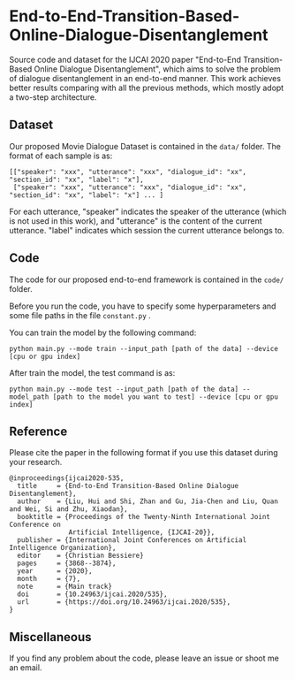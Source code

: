 # End-to-End-Transition-Based-Online-Dialogue-Disentanglement

Source code and dataset for the IJCAI 2020 paper "End-to-End Transition-Based Online Dialogue Disentanglement", which aims to solve the problem of dialogue disentanglement in an end-to-end manner. This work achieves better results comparing with all the previous methods, which mostly adopt a two-step architecture. 

## Dataset

Our proposed Movie Dialogue Dataset is contained in the ``data/`` folder. 
The format of each sample is as:

	[["speaker": "xxx", "utterance": "xxx", "dialogue_id": "xx", "section_id": "xx", "label": "x"], 
	 ["speaker": "xxx", "utterance": "xxx", "dialogue_id": "xx", "section_id": "xx", "label": "x"] ... ]

For each utterance, "speaker" indicates the speaker of the utterance (which is not used in this work), and "utterance" is the content of the current utterance. "label" indicates which session the current utterance belongs to.

## Code

The code for our proposed end-to-end framework is contained in the ``code/`` folder.

Before you run the code, you have to specify some hyperparameters and some file paths in the file ``constant.py`` .

You can train the model by the following command:

	python main.py --mode train --input_path [path of the data] --device [cpu or gpu index]

After train the model, the test command is as:

	python main.py --mode test --input_path [path of the data] --model_path [path to the model you want to test] --device [cpu or gpu index]

## Reference

Please cite the paper in the following format if you use this dataset during your research.

	@inproceedings{ijcai2020-535,
      title     = {End-to-End Transition-Based Online Dialogue Disentanglement},
      author    = {Liu, Hui and Shi, Zhan and Gu, Jia-Chen and Liu, Quan and Wei, Si and Zhu, Xiaodan},
      booktitle = {Proceedings of the Twenty-Ninth International Joint Conference on
                   Artificial Intelligence, {IJCAI-20}},
      publisher = {International Joint Conferences on Artificial Intelligence Organization},             
      editor    = {Christian Bessiere}  
      pages     = {3868--3874},
      year      = {2020},
      month     = {7},
      note      = {Main track}
      doi       = {10.24963/ijcai.2020/535},
      url       = {https://doi.org/10.24963/ijcai.2020/535},
    }


## Miscellaneous

If you find any problem about the code, please leave an issue or shoot me an email.

